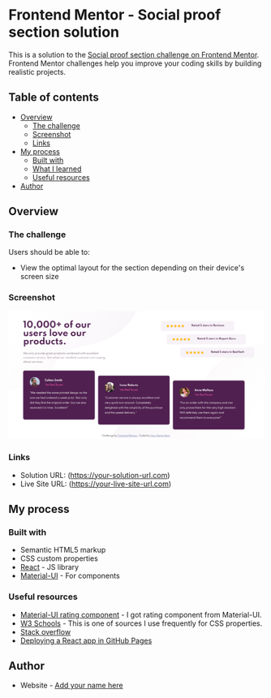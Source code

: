 # Frontend Mentor - Social proof section solution

This is a solution to the [Social proof section challenge on Frontend Mentor](https://www.frontendmentor.io/challenges/social-proof-section-6e0qTv_bA). Frontend Mentor challenges help you improve your coding skills by building realistic projects. 

## Table of contents

- [Overview](#overview)
  - [The challenge](#the-challenge)
  - [Screenshot](#screenshot)
  - [Links](#links)
- [My process](#my-process)
  - [Built with](#built-with)
  - [What I learned](#what-i-learned)
  - [Useful resources](#useful-resources)
- [Author](#author)

## Overview

### The challenge

Users should be able to:

- View the optimal layout for the section depending on their device's screen size

### Screenshot

![](./src/images/screenshot.jpg)

### Links

- Solution URL: (https://your-solution-url.com)
- Live Site URL: (https://your-live-site-url.com)

## My process

### Built with

- Semantic HTML5 markup
- CSS custom properties
- [React](https://reactjs.org/) - JS library
- [Material-UI](https://material-ui.com) - For components

### Useful resources

- [Material-UI rating component](https://material-ui.com/components/rating/) - I got rating component from Material-UI.
- [W3 Schools](https://www.w3schools.com/) - This is one of sources I use frequently for CSS properties.
- [Stack overflow](https://www.stackoverflow.com) 
- [Deploying a React app in GitHub Pages](https://dev.to/yuribenjamin/how-to-deploy-react-app-in-github-pages-2a1f)


## Author

- Website - [Add your name here](https://github.com/ozge-demiryol)

